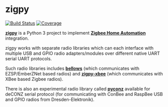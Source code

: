 # zigpy

[![Build Status](https://travis-ci.org/zigpy/zigpy.svg?branch=master)](https://travis-ci.org/zigpy/zigpy)
[![Coverage](https://coveralls.io/repos/github/zigpy/zigpy/badge.svg?branch=master)](https://coveralls.io/github/zigpy/zigpy?branch=master)

**[zigpy](https://github.com/zigpy/zigpy)** is a Python 3 project to implement **[Zigbee Home Automation](https://www.zigbee.org/)** integration. 

zigpy works with separate radio libraries which can each interface with multiple USB and GPIO radio adapters/modules over different native UART serial UART protocols.

Such radio libraries includes **[bellows](https://github.com/zigpy/bellows)** (which communicates with EZSP/EmberZNet based radios) and **[zigpy-xbee](https://github.com/zigpy/zigpy-xbee)** (which communicates with XBee based Zigbee radios). 

There is also an experimental radio library called **[pyconz](https://github.com/Equidamoid/pyconz/)** available for deCONZ serial protocol (for communicating with ConBee and RaspBee USB and GPIO radios from Dresden-Elektronik).
